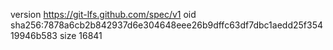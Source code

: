 version https://git-lfs.github.com/spec/v1
oid sha256:7878a6cb2b842937d6e304648eee26b9dffc63df7dbc1aedd25f35419946b583
size 16841
